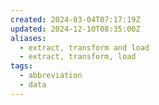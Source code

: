 ```yaml
---
created: 2024-03-04T07:17:19Z
updated: 2024-12-10T08:35:00Z
aliases:
  - extract, transform and load
  - extract, transform, load
tags:
  - abbreviation
  - data
---
```

